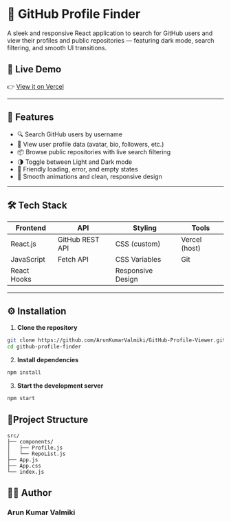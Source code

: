 # 🚀 GitHub Profile Finder

A sleek and responsive React application to search for GitHub users and view their profiles and public repositories — featuring dark mode, search filtering, and smooth UI transitions.

## 🔗 Live Demo

👉 [View it on Vercel](https://git-hub-profile-viewer-eight.vercel.app)  

---

## 🧠 Features

- 🔍 Search GitHub users by username
- 👤 View user profile data (avatar, bio, followers, etc.)
- 📦 Browse public repositories with live search filtering
- 🌗 Toggle between Light and Dark mode
- 💬 Friendly loading, error, and empty states
- 🎨 Smooth animations and clean, responsive design

---

## 🛠 Tech Stack

| Frontend       | API              | Styling           | Tools         |
|----------------|------------------|-------------------|---------------|
| React.js       | GitHub REST API  | CSS (custom)      | Vercel (host) |
| JavaScript     | Fetch API        | CSS Variables     | Git           |
| React Hooks    |                  | Responsive Design |               |

---

## ⚙️ Installation

1. **Clone the repository**

```bash
git clone https://github.com/ArunKumarValmiki/GitHub-Profile-Viewer.git
cd github-profile-finder
```

2. **Install dependencies**

```bash
npm install
```

3. **Start the development server**

```bash
npm start
```

## 📁Project Structure

```
src/
├── components/
│   ├── Profile.js
│   └── RepoList.js
├── App.js
├── App.css
└── index.js
```

## 🙋‍♂️ Author

### Arun Kumar Valmiki



